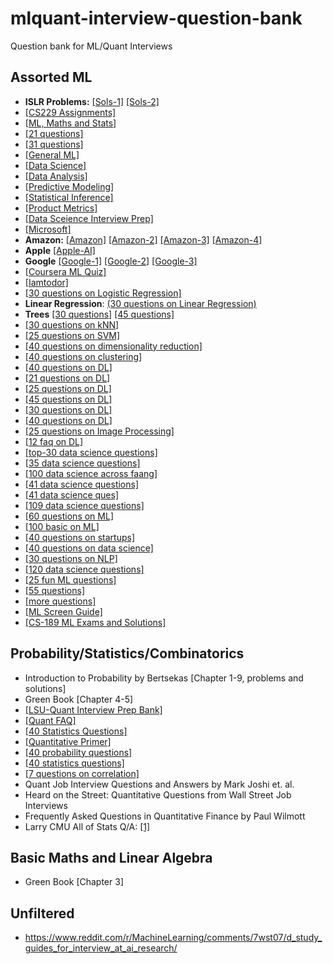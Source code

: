 # mlquant-interview-question-bank
Question bank for ML/Quant Interviews

## Assorted ML
* **ISLR Problems:** [[Sols-1]](http://yahwes.github.io/ISLR/) [[Sols-2]](https://blog.princehonest.com/stat-learning/)
* [[CS229 Assignments]](http://cs229.stanford.edu/syllabus-summer2020.html)
* [[ML, Maths and Stats]](https://rstudio-pubs-static.s3.amazonaws.com/172473_91262a8a4188445a8b5e81d5d31c7731.html)
* [[21 questions]](https://www.kdnuggets.com/2016/02/21-data-science-interview-questions-answers.html/3)
* [[31 questions]](https://github.com/iamtodor/data-science-interview-questions-and-answers)
* [[General ML]](https://gist.github.com/felipemoraes/c423d1447ee13585e2270b27f174fb13)
* [[Data Science]](https://www.itshared.org/2015/10/data-science-interview-questions.html)
* [[Data Analysis]](https://github.com/kojino/120-Data-Science-Interview-Questions/blob/master/data-analysis.md)
* [[Predictive Modeling]](https://github.com/kojino/120-Data-Science-Interview-Questions/blob/master/predictive-modeling.md)
* [[Statistical Inference]](https://github.com/kojino/120-Data-Science-Interview-Questions/blob/master/statistical-inference.md)
* [[Product Metrics]](https://github.com/kojino/120-Data-Science-Interview-Questions/blob/master/product-metrics.md)
* [[Data Sceience Interview Prep]](https://github.com/adijo/data-science-prep/blob/master/Daily_Data_Science_Interview_Prep.pdf)
* [[Microsoft]](https://towardsdatascience.com/microsoft-data-science-interview-questions-and-answers-69ccac16bd9b)
* **Amazon:** [[Amazon]](https://towardsdatascience.com/amazon-data-scientist-interview-practice-problems-15b9b86e86c6) [[Amazon-2]](https://www.interviewquery.com/blog-amazon-machine-learning-interview-questions-solutions) [[Amazon-3]](https://medium.com/acing-ai/amazon-ai-interview-questions-acing-the-ai-interview-3ed4e671920f) [[Amazon-4]](http://suyiwang125.blogspot.com/2015/04/amazon.html)
* **Apple** [[Apple-AI]](https://medium.com/acing-ai/apple-ai-interview-questions-acing-the-ai-interview-803a65b0e795)
* **Google** [[Google-1]](https://towardsdatascience.com/googles-data-science-interview-brain-teasers-7f3c1dc4ea7f) [[Google-2]](https://gist.github.com/amaxwell01/3728155) [[Google-3]](https://www.interviewquery.com/blog-google-data-science-interview-questions-and-solutions/)
* [[Coursera ML Quiz]](https://github.com/ngavrish/coursera-machine-learning-1/tree/master/quiz)
* [[Iamtodor]](https://github.com/iamtodor/data-science-interview-questions-and-answers)
* [[30 questions on Logistic Regression]](https://www.analyticsvidhya.com/blog/2017/08/skilltest-logistic-regression/)
* **Linear Regression**: [(30 questions on Linear Regression)](https://www.analyticsvidhya.com/blog/2017/07/30-questions-to-test-a-data-scientist-on-linear-regression/)
* **Trees** [[30 questions]](https://www.analyticsvidhya.com/blog/2017/09/30-questions-test-tree-based-models/) [[45 questions]](https://www.analyticsvidhya.com/blog/2016/12/detailed-solutions-for-skilltest-tree-based-algorithms/)
* [[30 questions on kNN]](https://www.analyticsvidhya.com/blog/2017/09/30-questions-test-k-nearest-neighbors-algorithm/)
* [[25 questions on SVM]](https://www.analyticsvidhya.com/blog/2017/10/svm-skilltest/)
* [[40 questions on dimensionality reduction]](https://www.analyticsvidhya.com/blog/2017/03/questions-dimensionality-reduction-data-scientist/)
* [[40 questions on clustering]](https://www.analyticsvidhya.com/blog/2017/02/test-data-scientist-clustering/)
* [[40 questions on DL]](https://www.analyticsvidhya.com/blog/2017/04/40-questions-test-data-scientist-deep-learning/)
* [[21 questions on DL]](https://www.analyticsvidhya.com/blog/2020/04/comprehensive-popular-deep-learning-interview-questions-answers/)
* [[25 questions on DL]](https://towardsdatascience.com/50-deep-learning-interview-questions-part-1-2-8bbc8a00ec61)
* [[45 questions on DL]](https://www.analyticsvidhya.com/blog/2017/01/must-know-questions-deep-learning/)
* [[30 questions on DL]](https://www.analyticsvidhya.com/blog/2017/08/skilltest-deep-learning/)
* [[40 questions on DL]](https://www.analyticsvidhya.com/blog/2017/04/40-questions-test-data-scientist-deep-learning/)
* [[25 questions on Image Processing]](https://www.analyticsvidhya.com/blog/2017/10/image-skilltest/)
* [[12 faq on DL]](https://www.analyticsvidhya.com/blog/2018/05/deep-learning-faq/)
* [[top-30 data science questions]](https://towardsdatascience.com/top-30-data-science-interview-questions-7dd9a96d3f5c)
* [[35 data science questions]](https://www.edureka.co/blog/interview-questions/data-science-interview-questions/)
* [[100 data science across faang]](https://medium.com/@e22aafa7d95/c5a66186769a)
* [[41 data science questions]](https://www.springboard.com/blog/machine-learning-interview-questions/)
* [[41 data science ques]](https://www.analyticsvidhya.com/blog/2017/05/41-questions-on-statisitics-data-scientists-analysts/)
* [[109 data science questions]](https://www.springboard.com/blog/data-science-interview-questions/)
* [[60 questions on ML]](https://analyticsindiamag.com/60-interview-questions-on-machine-learning/)
* [[100 basic on ML]](https://www.dezyre.com/article/100-data-science-interview-questions-and-answers-general-for-2018/184)
* [[40 questions on startups]](https://www.analyticsvidhya.com/blog/2016/09/40-interview-questions-asked-at-startups-in-machine-learning-data-science/)
* [[40 questions on data science]](https://www.analyticsvidhya.com/blog/2017/04/40-questions-test-data-scientist-machine-learning-solution-skillpower-machine-learning-datafest-2017/)
* [[30 questions on NLP]](https://www.analyticsvidhya.com/blog/2017/07/30-questions-test-data-scientist-natural-language-processing-solution-skilltest-nlp/)
* [[120 data science questions]](https://github.com/kojino/120-Data-Science-Interview-Questions)
* [[25 fun ML questions]](https://medium.com/analytics-vidhya/25-fun-questions-for-a-machine-learning-interview-373b744a4faa)
* [[55 questions]](https://github.com/andrewekhalel/MLQuestions)
* [[more questions]](https://github.com/Sroy20/machine-learning-interview-questions)
* [[ML Screen Guide]](https://docs.google.com/document/d/148hyUHe5p0k0Xk6T4jF_ZOsJFwRviofM5SSUPiFyuMk/edit#)
* [[CS-189 ML Exams and Solutions]](http://snasiriany.me/cs189/)





## Probability/Statistics/Combinatorics
* Introduction to Probability by Bertsekas [Chapter 1-9, problems and solutions]
* Green Book [Chapter 4-5]
* [[LSU-Quant Interview Prep Bank]](https://www.math.lsu.edu/~smolinsk/Quant_Interview_Prep.pdf)
* [[Quant FAQ]](https://www.wallstreetoasis.com/forums/the-massive-list-of-tradingquant-questions-sig-jane-street-citadel-goldman)
* [[40 Statistics Questions]](https://towardsdatascience.com/40-statistics-interview-problems-and-answers-for-data-scientists-6971a02b7eee)
* [[Quantitative Primer]](https://github.com/dwcoder/QuantitativePrimer)
* [[40 probability questions]](https://www.analyticsvidhya.com/blog/2017/04/40-questions-on-probability-for-all-aspiring-data-scientists/)
* [[40 statistics questions]](https://towardsdatascience.com/40-statistics-interview-problems-and-answers-for-data-scientists-6971a02b7eee)
* [[7 questions on correlation]](https://www.analyticsvidhya.com/blog/2015/06/correlation-common-questions/)
* Quant Job Interview Questions and Answers by Mark Joshi et. al.
* Heard on the Street: Quantitative Questions from Wall Street Job Interviews
* Frequently Asked Questions in Quantitative Finance by Paul Wilmott
* Larry CMU All of Stats Q/A: [[1]](http://www.stat.cmu.edu/~larry/=stat325.02/)



## Basic Maths and Linear Algebra
* Green Book [Chapter 3]

## Unfiltered


* https://www.reddit.com/r/MachineLearning/comments/7wst07/d_study_guides_for_interview_at_ai_research/

